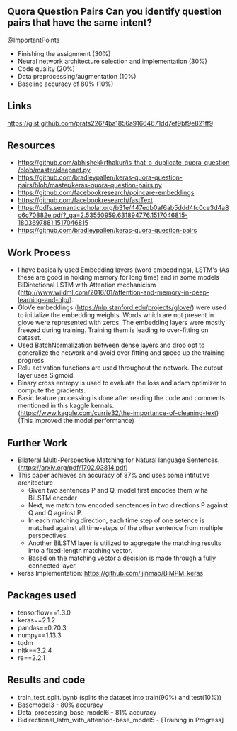 ## Quora Question Pairs Can you identify question pairs that have the same intent?


@ImportantPoints
- Finishing the assignment (30%)
- Neural network architecture selection and implementation (30%)
- Code quality (20%)
- Data preprocessing/augmentation (10%)
- Baseline accuracy of 80% (10%)


## Links
https://gist.github.com/prats226/4ba1856a91664671dd7ef9bf9e821ff9

## Resources
- https://github.com/abhishekkrthakur/is_that_a_duplicate_quora_question/blob/master/deepnet.py
- https://github.com/bradleypallen/keras-quora-question-pairs/blob/master/keras-quora-question-pairs.py
- https://github.com/facebookresearch/poincare-embeddings
- https://github.com/facebookresearch/fastText
- https://pdfs.semanticscholar.org/b31e/447edb0af6ab5ddd4fc0ce3d4a8c6c70882e.pdf?_ga=2.53550959.631894776.1517046815-1803697881.1517046815
- https://github.com/bradleypallen/keras-quora-question-pairs


## Work Process
- I have basically used Embedding layers (word embeddings),  LSTM's (As these are good in holding memory for long time) and in some models BiDirectional LSTM with Attention mechanicism (http://www.wildml.com/2016/01/attention-and-memory-in-deep-learning-and-nlp/).
- GloVe embeddings (https://nlp.stanford.edu/projects/glove/) were used to initialize the embedding weights. Words which are not present in glove were represented with zeros. The embedding layers were mostly freezed during training. Training them is leading to over-fitting on dataset.
- Used BatchNormalization between dense layers and drop opt to generalize the network and avoid over fitting and speed up the training progress
- Relu activation functions are used throughout the network. The output layer uses Sigmoid.
- Binary cross entropy is used to evaluate the loss and adam optimizer to compute the gradients.
- Basic feature processing is done after reading the code and comments mentioned in this kaggle kernals. (https://www.kaggle.com/currie32/the-importance-of-cleaning-text) (This improved the model performance)


## Further Work
- Bilateral Multi-Perspective Matching for Natural language Sentences. (https://arxiv.org/pdf/1702.03814.pdf)
- This paper achieves an accuracy of 87% and uses some intitutive architecture
  - Given two sentences P and Q, model first encodes them wiha BiLSTM encoder
  - Next, we match tow encoded senctences in two directions P against Q and Q against P.
  - In each matching direction, each time step of one setence is matched against all time-steps of the other sentence from multiple perspectives.
  - Another BiLSTM layer is utilized to aggregate the matching results into a fixed-length matching vector.
  - Based on the matching vector a decision is made through a fully connected layer.
- keras Implementation: https://github.com/ijinmao/BiMPM_keras


## Packages used
- tensorflow==1.3.0
- keras==2.1.2
- pandas==0.20.3
- numpy==1.13.3
- tqdm
- nltk==3.2.4
- re==2.2.1

## Results and code
- train_test_split.ipynb (splits the dataset into train(90%) and test(10%))
- Basemodel3 - 80% accuracy
- Data_processing_base_model6 - 81% accuracy
- Bidirectional_lstm_with_attention-base_model5 - [Training in Progress]
